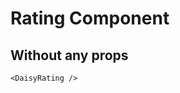 <script setup lang="ts">
import {DaisyRating} from 'daisy-vue'
</script>

# Rating Component

## Without any props

<DaisyRating/>

```vue
<DaisyRating />
```